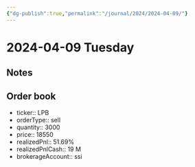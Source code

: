 ```yaml
---
{"dg-publish":true,"permalink":"/journal/2024/2024-04-09/"}
---
```


# 2024-04-09 Tuesday

## Notes

## Order book

- ticker:: LPB
- orderType:: sell
- quantity:: 3000
- price:: 18550
- realizedPnl:: 51.69%
- realizedPnlCash:: 19 M
- brokerageAccount:: ssi
